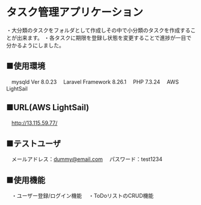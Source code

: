 # タスク管理アプリケーション
 ・大分類のタスクをフォルダとして作成しその中で小分類のタスクを作成することが出来ます。
 ・各タスクに期限を登録し状態を変更することで進捗が一目で分かるようにしました。


## ■使用環境
　mysqld  Ver 8.0.23
　Laravel Framework 8.26.1
　PHP 7.3.24
　AWS LightSail

## ■URL(AWS LightSail)
　http://13.115.59.77/

## ■テストユーザ
　メールアドレス：dummy@email.com
　パスワード：test1234

## ■使用機能
　・ユーザー登録/ログイン機能
　・ToDoリストのCRUD機能
